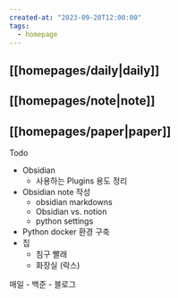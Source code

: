```yaml
---
created-at: "2023-09-20T12:00:00"
tags:
  - homepage
---
```

## [[homepages/daily|daily]]
## [[homepages/note|note]]
## [[homepages/paper|paper]]

Todo
- Obsidian
	- 사용하는 Plugins 용도 정리
- Obsidian note 작성
	- obsidian markdowns 
	- Obsidian vs. notion
	- python settings
- Python docker 환경 구축
- 집
	- 침구 빨래
	- 화장실 (락스)

매일
	- 백준
	- 블로그